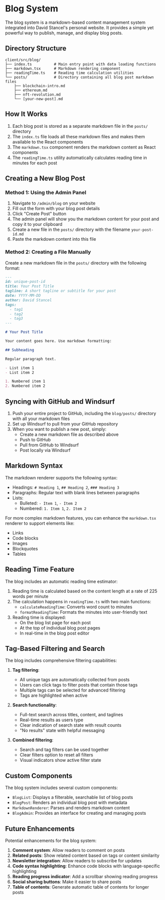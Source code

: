 # Blog System

The blog system is a markdown-based content management system integrated into David Stancel's personal website. It provides a simple yet powerful way to publish, manage, and display blog posts.

## Directory Structure

```
client/src/blog/
├── index.ts          # Main entry point with data loading functions
├── markdown.tsx      # Markdown rendering component
├── readingTime.ts    # Reading time calculation utilities
└── posts/            # Directory containing all blog post markdown files
    ├── blockchain-intro.md
    ├── ethereum.md
    ├── nft-revolution.md
    └── [your-new-post].md
```

## How It Works

1. Each blog post is stored as a separate markdown file in the `posts/` directory
2. The `index.ts` file loads all these markdown files and makes them available to the React components
3. The `markdown.tsx` component renders the markdown content as React components
4. The `readingTime.ts` utility automatically calculates reading time in minutes for each post

## Creating a New Blog Post

### Method 1: Using the Admin Panel

1. Navigate to `/admin/blog` on your website
2. Fill out the form with your blog post details
3. Click "Create Post" button
4. The admin panel will show you the markdown content for your post and copy it to your clipboard
5. Create a new file in the `posts/` directory with the filename `your-post-id.md`
6. Paste the markdown content into this file

### Method 2: Creating a File Manually

Create a new markdown file in the `posts/` directory with the following format:

```markdown
---
id: unique-post-id
title: Your Post Title
tagline: A short tagline or subtitle for your post
date: YYYY-MM-DD
author: David Stancel
tags:
  - tag1
  - tag2
  - tag3
---

# Your Post Title

Your content goes here. Use markdown formatting:

## Subheading

Regular paragraph text.

- List item 1
- List item 2

1. Numbered item 1
2. Numbered item 2
```

## Syncing with GitHub and Windsurf

1. Push your entire project to GitHub, including the `blog/posts/` directory with all your markdown files
2. Set up Windsurf to pull from your GitHub repository
3. When you want to publish a new post, simply:
   - Create a new markdown file as described above
   - Push to GitHub
   - Pull from GitHub to Windsurf
   - Post locally via Windsurf

## Markdown Syntax

The markdown renderer supports the following syntax:

- Headings: `# Heading 1`, `## Heading 2`, `### Heading 3`
- Paragraphs: Regular text with blank lines between paragraphs
- Lists:
  - Bulleted: `- Item 1`, `- Item 2`
  - Numbered: `1. Item 1`, `2. Item 2`

For more complex markdown features, you can enhance the `markdown.tsx` renderer to support elements like:
- Links
- Code blocks
- Images
- Blockquotes
- Tables

## Reading Time Feature

The blog includes an automatic reading time estimator:

1. Reading time is calculated based on the content length at a rate of 225 words per minute
2. The calculation happens in `readingTime.ts` with two main functions:
   - `calculateReadingTime`: Converts word count to minutes
   - `formatReadingTime`: Formats the minutes into user-friendly text
3. Reading time is displayed:
   - On the blog list page for each post
   - At the top of individual blog post pages
   - In real-time in the blog post editor

## Tag-Based Filtering and Search

The blog includes comprehensive filtering capabilities:

1. **Tag filtering**:
   - All unique tags are automatically collected from posts
   - Users can click tags to filter posts that contain those tags
   - Multiple tags can be selected for advanced filtering
   - Tags are highlighted when active

2. **Search functionality**:
   - Full-text search across titles, content, and taglines
   - Real-time results as users type
   - Clear indication of search state with result counts
   - "No results" state with helpful messaging

3. **Combined filtering**:
   - Search and tag filters can be used together
   - Clear filters option to reset all filters
   - Visual indicators show active filter state

## Custom Components

The blog system includes several custom components:

- `BlogList`: Displays a filterable, searchable list of blog posts
- `BlogPost`: Renders an individual blog post with metadata
- `MarkdownRenderer`: Parses and renders markdown content
- `BlogAdmin`: Provides an interface for creating and managing posts

## Future Enhancements

Potential enhancements for the blog system:

1. **Comment system**: Allow readers to comment on posts
2. **Related posts**: Show related content based on tags or content similarity
3. **Newsletter integration**: Allow readers to subscribe for updates
4. **Code syntax highlighting**: Enhance code blocks with language-specific highlighting
5. **Reading progress indicator**: Add a scrollbar showing reading progress
6. **Social sharing buttons**: Make it easier to share posts
7. **Table of contents**: Generate automatic table of contents for longer posts